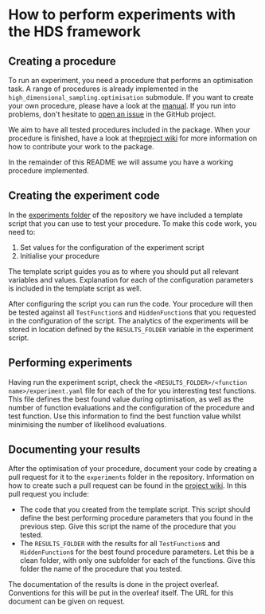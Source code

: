 # How to perform experiments with the HDS framework

## Creating a procedure

To run an experiment, you need a procedure that performs an optimisation task. A range of procedures is already implemented in the `high_dimensional_sampling.optimisation` submodule. If you want to create your own procedure, please have a look at the [manual](https://github.com/DarkMachines/high-dimensional-sampling/blob/master/manual/01_creating_a_procedure.md). If you run into problems, don't hesitate to [open an issue](https://github.com/DarkMachines/high-dimensional-sampling/issues/new) in the GitHub project.

We aim to have all tested procedures included in the package. When your procedure is finished, have a look at the[project wiki](https://github.com/DarkMachines/high-dimensional-sampling/wiki/Contributing-your-algorithm-to-the-package) for more information on how to contribute your work to the package.

In the remainder of this README we will assume you have a working procedure implemented.

## Creating the experiment code

In the [experiments folder](https://github.com/DarkMachines/high-dimensional-sampling/tree/master/experiments/experiments) of the repository we have included a template script that you can use to test your procedure. To make this code work, you need to:

1. Set values for the configuration of the experiment script
2. Initialise your procedure

The template script guides you as to where you should put all relevant variables and values. Explanation for each of the configuration parameters is included in the template script as well.

After configuring the script you can run the code. Your procedure will then be tested against all `TestFunction`s and `HiddenFunction`s that you requested in the configuration of the script. The analytics of the experiments will be stored in location defined by the `RESULTS_FOLDER` variable in the experiment script.

## Performing experiments

Having run the experiment script, check the `<RESULTS_FOLDER>/<function name>/experiment.yaml` file for each of the for you interesting test functions. This file defines the best found value during optimisation, as well as the number of function evaluations and the configuration of the procedure and test function. Use this information to find the best function value whilst minimising the number of likelihood evaluations.

## Documenting your results

After the optimisation of your procedure, document your code by creating a pull request for it to the `experiments` folder in the repository. Information on how to create such a pull request can be found in the [project wiki](https://github.com/DarkMachines/high-dimensional-sampling/wiki/Contributing-your-algorithm-to-the-package). In this pull request you include:

- The code that you created from the template script. This script should define the best performing procedure parameters that you found in the previous step. Give this script the name of the procedure that you tested.
- The `RESULTS_FOLDER` with the results for all `TestFunction`s and `HiddenFunction`s for the best found procedure parameters. Let this be a clean folder, with only one subfolder for each of the functions. Give this folder the name of the procedure that you tested.

The documentation of the results is done in the project overleaf. Conventions for this will be put in the overleaf itself. The URL for this document can be given on request.
